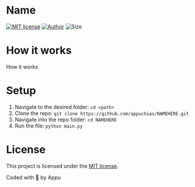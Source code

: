 # Name
[![MIT license](https://img.shields.io/github/license/appuchias/NAMEHERE?style=flat-square)](https://github.com/appuchias/NAMEHERE/blob/master/LICENSE)
[![Author](https://img.shields.io/badge/Project%20by-Appu-9cf?style=flat-square)](https://github.com/appuchias)
![Size](https://img.shields.io/github/repo-size/appuchias/NAMEHERE?color=orange&style=flat-square)

# How it works
How it works

# Setup
1. Navigate to the desired folder: `cd <path>`
1. Clone the repo: `git clone https://github.com/appuchias/NAMEHERE.git`
1. Navigate into the repo folder: `cd NAMEHERE`
1. Run the file: `python main.py`

# License
This project is licensed under the [MIT license](https://github.com/appuchias/NAMEHERE/blob/master/LICENSE).

Coded with 🖤 by Appu
